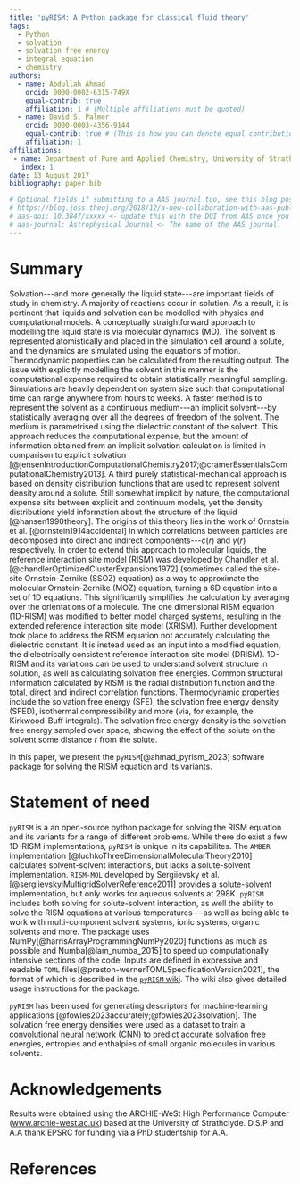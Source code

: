 ```yaml
---
title: 'pyRISM: A Python package for classical fluid theory'
tags:
  - Python
  - solvation
  - solvation free energy
  - integral equation
  - chemistry
authors:
  - name: Abdullah Ahmad
    orcid: 0000-0002-6315-749X
    equal-contrib: true
    affiliation: 1 # (Multiple affiliations must be quoted)
  - name: David S. Palmer
    orcid: 0000-0003-4356-9144
    equal-contrib: true # (This is how you can denote equal contributions between multiple authors)
    affiliation: 1
affiliations:
 - name: Department of Pure and Applied Chemistry, University of Strathclyde, Thomas Graham Building, 295 Cathedral Street, Glasgow G1 1XL, United Kingdom
   index: 1
date: 13 August 2017
bibliography: paper.bib

# Optional fields if submitting to a AAS journal too, see this blog post:
# https://blog.joss.theoj.org/2018/12/a-new-collaboration-with-aas-publishing
# aas-doi: 10.3847/xxxxx <- update this with the DOI from AAS once you know it.
# aas-journal: Astrophysical Journal <- The name of the AAS journal.
---
```


# Summary

Solvation---and more generally the liquid state---are important fields of study in chemistry.
A majority of reactions occur in solution.
As a result, it is pertinent that liquids and solvation can be modelled with physics and computational models.
A conceptually straightforward approach to modelling the liquid state is via molecular dynamics (MD). 
The solvent is represented atomistically and placed in the simulation cell around a solute, and the dynamics are simulated using the equations of motion.
Thermodynamic properties can be calculated from the resulting output.
The issue with explicitly modelling the solvent in this manner is the computational expense required to obtain statistically meaningful sampling.
Simulations are heavily dependent on system size such that computational time can range anywhere from hours to weeks.
A faster method is to represent the solvent as a continuous medium---an implicit solvent---by statistically averaging over all the degrees of freedom of the solvent.
The medium is parametrised using the dielectric constant of the solvent.
This approach reduces the computational expense, but the amount of information obtained from an implicit solvation calculation is limited in comparison to explicit solvation [@jensenIntroductionComputationalChemistry2017;@cramerEssentialsComputationalChemistry2013].
A third purely statistical-mechanical approach is based on density distribution functions that are used to represent solvent density around a solute.
Still somewhat implicit by nature, the computational expense sits between explicit and continuum models, yet the density distributions yield information about the structure of the liquid [@hansen1990theory].
The origins of this theory lies in the work of Ornstein et al. [@ornstein1914accidental] in which correlations between particles are decomposed into direct and indirect components---$c(r)$ and $\gamma(r)$ respectively.
In order to extend this approach to molecular liquids, the reference interaction site model (RISM) was developed by Chandler et al. [@chandlerOptimizedClusterExpansions1972] (sometimes called the site-site Ornstein-Zernike (SSOZ) equation) as a way to approximate the molecular Ornstein-Zernike (MOZ) equation, turning a 6D equation into a set of 1D equations.
This significantly simplifies the calculation by averaging over the orientations of a molecule.
The one dimensional RISM equation (1D-RISM) was modified to better model charged systems, resulting in the extended reference interaction site model (XRISM).
Further development took place to address the RISM equation not accurately calculating the dielectric constant.
It is instead used as an input into a modified equation, the dielectrically consistent reference interaction site model (DRISM).
1D-RISM and its variations can be used to understand solvent structure in solution, as well as calculating solvation free energies.
Common structural information calculated by RISM is the radial distribution function and the total, direct and indirect correlation functions.
Thermodynamic properties include the solvation free energy (SFE), the solvation free energy density (SFED), isothermal compressibility and more (via, for example, the Kirkwood-Buff integrals).
The solvation free energy density is the solvation free energy sampled over space, showing the effect of the solute on the solvent some distance $r$ from the solute.

In this paper, we present the `pyRISM`[@ahmad_pyrism_2023] software package for solving the RISM equation and its variants. 

# Statement of need

`pyRISM` is a an open-source python package for solving the RISM equation and its variants for a range of different problems. 
While there do exist a few 1D-RISM implementations, `pyRISM` is unique in its capabilites.
The `AMBER` implementation [@luchkoThreeDimensionalMolecularTheory2010] calculates solvent-solvent interactions, but lacks a solute-solvent implementation. 
`RISM-MOL` developed by Sergiievsky et al. [@sergiievskyiMultigridSolverReference2011] provides a solute-solvent implementation, but only works for aqueous solvents at 298K.
`pyRISM` includes both solving for solute-solvent interaction, as well the ability to solve the RISM equations at various temperatures---as well as being able to work with multi-component solvent systems, ionic systems, organic solvents and more.
The package uses NumPy[@harrisArrayProgrammingNumPy2020] functions as much as possible and Numba[@lam_numba_2015] to speed up computationally intensive sections of the code.
Inputs are defined in expressive and readable `TOML` files[@preston-wernerTOMLSpecificationVersion2021], the format of which is described in the [`pyRISM` wiki](https://github.com/2AUK/pyRISM/wiki).
The wiki also gives detailed usage instructions for the package.

`pyRISM` has been used for generating descriptors for machine-learning applications
[@fowles2023accurately;@fowles2023solvation].
The solvation free energy densities were used as a dataset to train a convolutional neural network (CNN) to predict accurate solvation free energies, entropies and enthalpies of small organic molecules in various solvents.

# Acknowledgements

Results were obtained using the ARCHIE-WeSt High Performance Computer (www.archie-west.ac.uk) based at the University of Strathclyde.
D.S.P and A.A thank EPSRC for funding via a PhD studentship for A.A.

# References